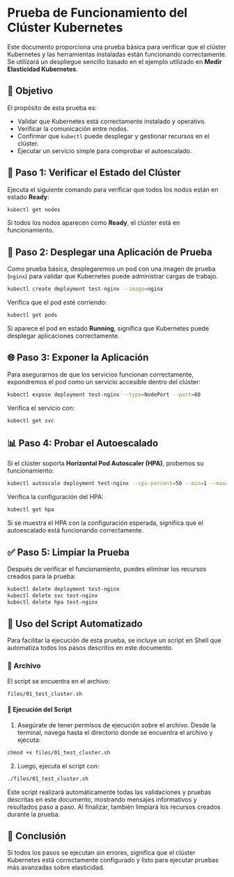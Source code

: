 # Prueba de Funcionamiento del Clúster Kubernetes

Este documento proporciona una prueba básica para verificar que el clúster Kubernetes y las herramientas instaladas están funcionando correctamente. Se utilizará un despliegue sencillo basado en el ejemplo utilizado en **Medir Elasticidad Kubernetes**.

## 📌 Objetivo
El propósito de esta prueba es:
- Validar que Kubernetes está correctamente instalado y operativo.
- Verificar la comunicación entre nodos.
- Confirmar que `kubectl` puede desplegar y gestionar recursos en el clúster.
- Ejecutar un servicio simple para comprobar el autoescalado.

## 🚀 Paso 1: Verificar el Estado del Clúster
Ejecuta el siguiente comando para verificar que todos los nodos están en estado **Ready**:
```bash
kubectl get nodes
```
Si todos los nodos aparecen como **Ready**, el clúster está en funcionamiento.

## 🔧 Paso 2: Desplegar una Aplicación de Prueba
Como prueba básica, desplegaremos un pod con una imagen de prueba (`nginx`) para validar que Kubernetes puede administrar cargas de trabajo.

```bash
kubectl create deployment test-nginx --image=nginx
```
Verifica que el pod esté corriendo:
```bash
kubectl get pods
```
Si aparece el pod en estado **Running**, significa que Kubernetes puede desplegar aplicaciones correctamente.

## 🌐 Paso 3: Exponer la Aplicación
Para asegurarnos de que los servicios funcionan correctamente, expondremos el pod como un servicio accesible dentro del clúster:
```bash
kubectl expose deployment test-nginx --type=NodePort --port=80
```
Verifica el servicio con:
```bash
kubectl get svc
```

## 📊 Paso 4: Probar el Autoescalado
Si el clúster soporta **Horizontal Pod Autoscaler (HPA)**, probemos su funcionamiento:
```bash
kubectl autoscale deployment test-nginx --cpu-percent=50 --min=1 --max=5
```
Verifica la configuración del HPA:
```bash
kubectl get hpa
```
Si se muestra el HPA con la configuración esperada, significa que el autoescalado está funcionando correctamente.

## ✅ Paso 5: Limpiar la Prueba
Después de verificar el funcionamiento, puedes eliminar los recursos creados para la prueba:
```bash
kubectl delete deployment test-nginx
kubectl delete svc test-nginx
kubectl delete hpa test-nginx
```

## 📂 Uso del Script Automatizado

Para facilitar la ejecución de esta prueba, se incluye un script en Shell que automatiza todos los pasos descritos en este documento.

### 📁 Archivo

El script se encuentra en el archivo:

```bash
files/01_test_cluster.sh
```

#### 🧪 Ejecución del Script

1. Asegúrate de tener permisos de ejecución sobre el archivo. Desde la terminal, navega hasta el directorio donde se encuentra el archivo y ejecuta:

```bash
chmod +x files/01_test_cluster.sh
```

2. Luego, ejecuta el script con:

```bash
./files/01_test_cluster.sh
```

Este script realizará automáticamente todas las validaciones y pruebas descritas en este documento, mostrando mensajes informativos y resultados paso a paso. Al finalizar, también limpiará los recursos creados durante la prueba.

## 📌 Conclusión
Si todos los pasos se ejecutan sin errores, significa que el clúster Kubernetes está correctamente configurado y listo para ejecutar pruebas más avanzadas sobre elasticidad.